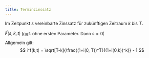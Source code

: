 ```yaml
---
title: Terminzinssatz
---
```

Im Zeitpunkt $s$ vereinbarte Zinssatz für zukünftigen Zeitraum $k$ bis $T$.

$i^f(s,k,t)$ (ggf. ohne ersten Parameter. Dann $s = 0$)

Allgemein gilt:
$$
i^f(k,t) = \sqrt[T-k]{\frac{(1+i(0, T))^T}{(1+i(0,k))^k}} - 1
$$